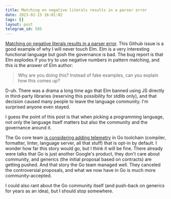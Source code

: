 ```yaml
---
title: Matching on negative literals results in a parser error
date: 2023-02-15 16:01:02
tags: []
layout: post
telegram_id: 585
---
```


[Matching on negative literals results in a parser error](https://github.com/elm/compiler/issues/1773). This Github issue is a good example of why I will never touch Elm. Elm is a very interesting functional language but gosh the governance is bad. The bug report is that Elm explodes if you try to use negative numbers in pattern matching, and this is the answer of Elm author:

> Why are you doing this? Instead of fake examples, can you explain how this comes up?

D-uh. There was a drama a long time ago that Elm banned using JS directly in third-party libraries (reserving this possibility for stdlib only), and that decision caused many people to leave the language community. I'm surprised anyone even stayed.

I guess the point of this post is that when picking a programming language, not only the language itself matters but also the community and the governance around it.

The Go core team [is considering adding telemetry](https://github.com/golang/go/discussions/58409) in Go toolchain (compiler, formatter, linter, language server, all that stuff) that is opt-in by default. I wonder how far this story would go, but I think it will be fine. There already were talks that Go is just another Google's product, they don't care about community, and generics (the initial proposal based on contracts) are getting pushed. And that story the Go team managed well. They canceled the controversial proposals, and what we now have in Go is much more community-accepted.

I could also rant about the Go community itself (and push-back on generics for years as an idea), but I should stop somewhere.

